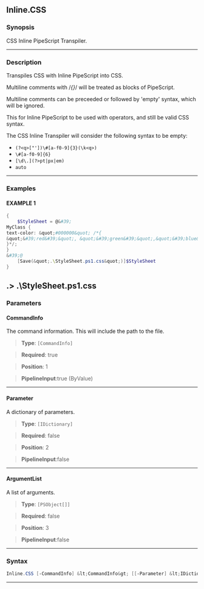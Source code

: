 
Inline.CSS
----------
### Synopsis
CSS Inline PipeScript Transpiler.

---
### Description

Transpiles CSS with Inline PipeScript into CSS.

Multiline comments with /*{}*/ will be treated as blocks of PipeScript.

Multiline comments can be preceeded or followed by 'empty' syntax, which will be ignored.

This for Inline PipeScript to be used with operators, and still be valid CSS syntax. 

The CSS Inline Transpiler will consider the following syntax to be empty:

* ```(?<q>["'])\#[a-f0-9]{3}(\k<q>)```
* ```\#[a-f0-9]{6}```
* ```[\d\.](?>pt|px|em)```
* ```auto```

---
### Examples
#### EXAMPLE 1
```PowerShell
{
    $StyleSheet = @&#39;
MyClass {
text-color: &quot;#000000&quot; /*{
&quot;&#39;red&#39;&quot;, &quot;&#39;green&#39;&quot;,&quot;&#39;blue&#39;&quot; | Get-Random
}*/;
}
&#39;@
    [Save(&quot;.\StyleSheet.ps1.css&quot;)]$StyleSheet
}
```
.> .\StyleSheet.ps1.css
---
### Parameters
#### **CommandInfo**

The command information.  This will include the path to the file.



> **Type**: ```[CommandInfo]```

> **Required**: true

> **Position**: 1

> **PipelineInput**:true (ByValue)



---
#### **Parameter**

A dictionary of parameters.



> **Type**: ```[IDictionary]```

> **Required**: false

> **Position**: 2

> **PipelineInput**:false



---
#### **ArgumentList**

A list of arguments.



> **Type**: ```[PSObject[]]```

> **Required**: false

> **Position**: 3

> **PipelineInput**:false



---
### Syntax
```PowerShell
Inline.CSS [-CommandInfo] &lt;CommandInfo&gt; [[-Parameter] &lt;IDictionary&gt;] [[-ArgumentList] &lt;PSObject[]&gt;] [&lt;CommonParameters&gt;]
```
---



